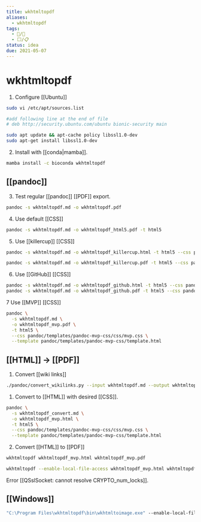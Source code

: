 ```yaml
---
title: wkhtmltopdf
aliases:
  - wkhtmltopdf
tags:
  - 📝/🌱
  - ⬜/📋 
status: idea
due: 2021-05-07
---
```


# wkhtmltopdf

1. Configure [[Ubuntu]]
```bash
sudo vi /etc/apt/sources.list

#add following line at the end of file
# deb http://security.ubuntu.com/ubuntu bionic-security main

sudo apt update && apt-cache policy libssl1.0-dev
sudo apt-get install libssl1.0-dev
```

2. Install with [[conda|mamba]].
```bash
mamba install -c bioconda wkhtmltopdf
```

## [[pandoc]]

3. Test regular [[pandoc]] [[PDF]] export.
```bash
pandoc -s wkhtmltopdf.md -o wkhtmltopdf.pdf
```

4. Use default [[CSS]]
```bash
pandoc -s wkhtmltopdf.md -o wkhtmltopdf_html5.pdf -t html5
```

5. Use [[killercup]] [[CSS]]
```bash
pandoc -s wkhtmltopdf.md -o wkhtmltopdf_killercup.html -t html5 --css pandoc/templates/killercup/killercup.css

pandoc -s wkhtmltopdf.md -o wkhtmltopdf_killercup.pdf -t html5 --css pandoc/templates/killercup/killercup.css
```

6. Use [[GitHub]] [[CSS]]

```bash
pandoc -s wkhtmltopdf.md -o wkhtmltopdf_github.html -t html5 --css pandoc/templates/github/github.css
pandoc -s wkhtmltopdf.md -o wkhtmltopdf_github.pdf -t html5 --css pandoc/templates/github/github.css
```

7 Use [[MVP]] [[CSS]]

```bash
pandoc \
  -s wkhtmltopdf.md \
  -o wkhtmltopdf_mvp.pdf \
  -t html5 \
  --css pandoc/templates/pandoc-mvp-css/css/mvp.css \
  --template pandoc/templates/pandoc-mvp-css/template.html
```

## [[HTML]] -> [[PDF]]

1. Convert [[wiki links]]
```bash
./pandoc/convert_wikilinks.py --input wkhtmltopdf.md --output wkhtmltopdf_convert.md
```

1. Convert to [[HTML]] with desired [[CSS]].

```bash
pandoc \
  -s wkhtmltopdf_convert.md \
  -o wkhtmltopdf_mvp.html \
  -t html5 \
  --css pandoc/templates/pandoc-mvp-css/css/mvp.css \
  --template pandoc/templates/pandoc-mvp-css/template.html
```

2. Convert [[HTML]] to [[PDF]]

```bash
wkhtmltopdf wkhtmltopdf_mvp.html wkhtmltopdf_mvp.pdf

wkhtmltopdf --enable-local-file-access wkhtmltopdf_mvp.html wkhtmltopdf_mvp.pdf
```

Error [[QSslSocket: cannot resolve CRYPTO_num_locks]].

## [[Windows]]

```cmd
"C:\Program Files\wkhtmltopdf\bin\wkhtmltoimage.exe" --enable-local-file-access wkhtmltopdf_mvp.html wkhtmltopdf_mvp.pdf
```